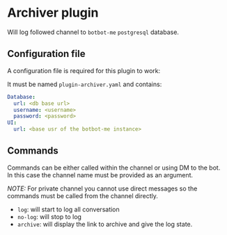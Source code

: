 # Archiver plugin

Will log followed channel to `botbot-me` `postgresql` database.

## Configuration file

A configuration file is required for this plugin to work:

It must be named `plugin-archiver.yaml` and contains:

```yaml
Database:
  url: <db base url>
  username: <username>
  password: <password>
UI:
  url: <base usr of the botbot-me instance>
```

## Commands

Commands can be either called within the channel or using DM to the bot. In this case the channel name must be provided as an argument.

*NOTE:* For private channel you cannot use direct messages so the commands must be called from the channel directly.

- `log`: will start to log all conversation
- `no-log`: will stop to log
- `archive`: will display the link to archive and give the log state.
